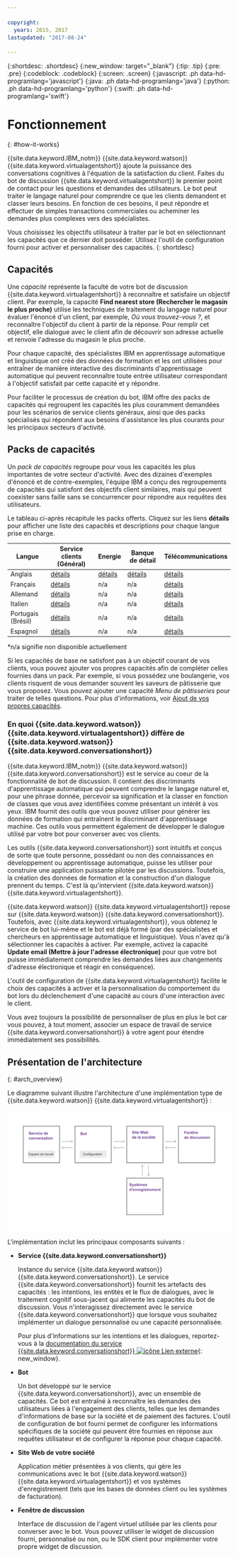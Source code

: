 ```yaml
---

copyright:
  years: 2015, 2017
lastupdated: "2017-08-24"

---
```


{:shortdesc: .shortdesc}
{:new_window: target="_blank"}
{:tip: .tip}
{:pre: .pre}
{:codeblock: .codeblock}
{:screen: .screen}
{:javascript: .ph data-hd-programlang='javascript'}
{:java: .ph data-hd-programlang='java'}
{:python: .ph data-hd-programlang='python'}
{:swift: .ph data-hd-programlang='swift'}

# Fonctionnement
{: #how-it-works}

{{site.data.keyword.IBM_notm}} {{site.data.keyword.watson}} {{site.data.keyword.virtualagentshort}} ajoute la puissance des conversations cognitives à l'équation de la satisfaction du client. Faites du bot de discussion {{site.data.keyword.virtualagentshort}} le premier point de contact pour les questions et demandes des utilisateurs. Le bot peut traiter le langage naturel pour comprendre ce que les clients demandent et classer leurs besoins. En fonction de ces besoins, il peut répondre et effectuer de simples transactions commerciales ou acheminer les demandes plus complexes vers des spécialistes.

Vous choisissez les objectifs utilisateur à traiter par le bot en sélectionnant les capacités que ce dernier doit posséder. Utilisez l'outil de configuration fourni pour activer et personnaliser des capacités.
{: shortdesc}

## Capacités

Une *capacité* représente la faculté de votre bot de discussion {{site.data.keyword.virtualagentshort}} à reconnaître et satisfaire un objectif client. Par exemple, la capacité **Find nearest store (Rechercher le magasin le plus proche)** utilise les techniques de traitement du langage naturel pour évaluer l'énoncé d'un client, par exemple, *Où vous trouvez-vous ?*, et reconnaître l'objectif du client à partir de la réponse. Pour remplir cet objectif, elle dialogue avec le client afin de découvrir son adresse actuelle et renvoie l'adresse du magasin le plus proche.

Pour chaque capacité, des spécialistes IBM en apprentissage automatique et
linguistique ont créé des données de formation et les ont utilisées pour entraîner de
manière interactive des discriminants d'apprentissage automatique qui peuvent reconnaître
toute entrée utilisateur correspondant à l'objectif satisfait par cette capacité et y
répondre.

Pour faciliter le processus de création du bot, IBM offre des packs de capacités qui regroupent les capacités les plus couramment demandées pour les scénarios de service clients généraux, ainsi que des packs spécialisés qui répondent aux besoins d'assistance les plus courants pour les principaux secteurs d'activité.

## Packs de capacités

Un *pack de capacités* regroupe pour vous les capacités les plus importantes de votre secteur d'activité. Avec des dizaines d'exemples d'énoncé et de contre-exemples, l'équipe IBM a conçu des
regroupements de capacités qui satisfont des objectifs client similaires, mais qui peuvent coexister sans faille sans se concurrencer pour répondre
aux requêtes des utilisateurs.

Le tableau ci-après récapitule les packs offerts. Cliquez sur les liens **détails** pour afficher une liste des capacités et descriptions pour chaque langue prise en charge.

| Langue | Service clients (Général) | Energie  | Banque de détail | Télécommunications   |
|----------|----------------------------|---------|----------------|---------|
| Anglais  | [détails](/docs/services/virtual-agent/capabilities_list_general_en.html)   | [détails](/docs/services/virtual-agent/capabilities_list_energy_en.html) | [détails](/docs/services/virtual-agent/capabilities_list_banking_en.html)        | [détails](/docs/services/virtual-agent/capabilities_list_telco_en.html) |
| Français   | [détails](/docs/services/virtual-agent/capabilities_list_general.html) | n/a | n/a | [détails](/docs/services/virtual-agent/capabilities_list_telco.html) |
| Allemand   | [détails](/docs/services/virtual-agent/capabilities_list_general_de.html) | n/a | n/a | [détails](/docs/services/virtual-agent/capabilities_list_telco_de.html) |
| Italien | [détails](/docs/services/virtual-agent/capabilities_list_general_it.html) | n/a | n/a | [détails](/docs/services/virtual-agent/capabilities_list_telco_it.html) |
| Portugais (Brésil) | [détails](/docs/services/virtual-agent/capabilities_list_general_pt-br.html) | n/a | n/a | [détails](/docs/services/virtual-agent/capabilities_list_telco_pt-br.html) |
| Espagnol | [détails](/docs/services/virtual-agent/capabilities_list_general_es.html) | n/a | n/a | [détails](/docs/services/virtual-agent/capabilities_list_telco_es.html) |

*n/a signifie non disponible actuellement

Si les capacités de base ne satisfont pas à un objectif courant de vos clients, vous pouvez ajouter vos propres capacités afin de compléter celles fournies dans un pack. Par exemple, si vous possédez une boulangerie, vos clients risquent de vous demander souvent les saveurs de pâtisserie que vous proposez. Vous pouvez ajouter une capacité *Menu de pâtisseries* pour traiter de telles questions. Pour plus d'informations, voir [Ajout de vos propres capacités](add-custom-capabilities.html).

### En quoi {{site.data.keyword.watson}} {{site.data.keyword.virtualagentshort}} diffère de {{site.data.keyword.watson}} {{site.data.keyword.conversationshort}}

{{site.data.keyword.IBM_notm}} {{site.data.keyword.watson}} {{site.data.keyword.conversationshort}} est le service au coeur de la fonctionnalité de bot de discussion. Il contient des discriminants d'apprentissage automatique qui peuvent comprendre le langage naturel et,
pour une phrase donnée, percevoir sa signification et la classer en fonction de classes
que vous avez identifiées comme présentant un intérêt à vos yeux. IBM fournit des outils
que vous pouvez utiliser pour générer les données de formation qui entraînent le
discriminant d'apprentissage machine. Ces outils vous permettent également de développer le dialogue utilisé par votre bot pour converser avec vos clients.

Les outils {{site.data.keyword.conversationshort}} sont intuitifs et conçus
de sorte que toute personne, possédant ou non des connaissances en développement ou
apprentissage automatique, puisse les utiliser pour construire une application puissante pilotée par les discussions. Toutefois, la création des données de formation et la construction d'un dialogue prennent du temps. C'est là qu'intervient {{site.data.keyword.watson}} {{site.data.keyword.virtualagentshort}}.

{{site.data.keyword.watson}} {{site.data.keyword.virtualagentshort}} repose sur {{site.data.keyword.watson}} {{site.data.keyword.conversationshort}}. Toutefois, avec {{site.data.keyword.virtualagentshort}}, vous obtenez le service de bot lui-même et le bot est déjà formé (par des spécialistes
et chercheurs en apprentissage automatique et linguistique). Vous n'avez qu'à sélectionner les capacités à activer. Par exemple, activez la capacité **Update email (Mettre à jour l'adresse électronique)** pour que votre
bot puisse immédiatement comprendre les demandes liées aux changements d'adresse électronique et réagir en conséquence).

L'outil de configuration de {{site.data.keyword.virtualagentshort}} facilite le choix des capacités à activer et la personnalisation du comportement du bot lors du déclenchement d'une capacité au cours d'une interaction avec le client.

Vous avez toujours la possibilité de personnaliser de plus en plus le bot car vous pouvez, à tout moment, associer un espace de travail de service {{site.data.keyword.conversationshort}} à votre agent pour étendre immédiatement ses possibilités.

## Présentation de l'architecture 
{: #arch_overview}

Le diagramme suivant illustre l'architecture d'une implémentation type de {{site.data.keyword.watson}} {{site.data.keyword.virtualagentshort}} :

![Présentation de l'architecture](images/arch-overview.png)

L'implémentation inclut les principaux composants suivants :

- **Service {{site.data.keyword.conversationshort}}**

    Instance du service {{site.data.keyword.watson}} {{site.data.keyword.conversationshort}}. Le service {{site.data.keyword.conversationshort}} fournit les artefacts des capacités : les intentions, les entités et le flux de dialogues, avec le traitement cognitif sous-jacent qui alimente les capacités du bot de discussion. Vous n'interagissez directement avec le service {{site.data.keyword.conversationshort}} que lorsque vous souhaitez implémenter un dialogue personnalisé ou une capacité personnalisée.

    Pour plus d'informations sur les intentions et les dialogues, reportez-vous à la [documentation du service {{site.data.keyword.conversationshort}} ![icône Lien externe](../../icons/launch-glyph.svg "icône Lien externe")](https://console.bluemix.net/docs/services/conversation/index.html#about "icône Lien externe"){: new_window}.

- **Bot**

    Un bot développé sur le service {{site.data.keyword.conversationshort}}, avec un ensemble de capacités. Ce bot est entraîné à reconnaître les demandes des utilisateurs liées à l'engagement des clients, telles que les demandes d'informations de base sur la société et de paiement des factures. L'outil de configuration de bot fourni permet de configurer les informations spécifiques de la société qui peuvent être fournies en réponse aux requêtes utilisateur et de configurer la réponse pour chaque capacité.

- **Site Web de votre société**

    Application métier présentées à vos clients, qui gère les communications avec le bot {{site.data.keyword.watson}} {{site.data.keyword.virtualagentshort}} et vos systèmes d'enregistrement (tels que les bases de données client ou les systèmes de facturation).

- **Fenêtre de discussion**

    Interface de discussion de l'agent virtuel utilisée par les clients pour converser avec le bot. Vous pouvez utiliser le widget de discussion fourni, personnalisé ou non, ou le SDK client pour implémenter votre propre widget de discussion.
